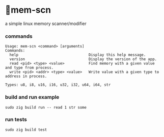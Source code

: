 # 🔧mem-scn

a simple linux memory scanner/modifier

### commands

```
Usage: mem-scn <command> [arguments]
Commands:
  help                                Display this help message.
  version                             Display the version of the app.
  read <pid> <type> <value>           Find memory with a given value and type from process.
  write <pid> <addr> <type> <value>   Write value with a given type to address in process.

Types: u8, i8, u16, i16, u32, i32, u64, i64, str
```

### build and run example

```
sudo zig build run -- read 1 str some
```

### run tests

```
sudo zig build test
```
